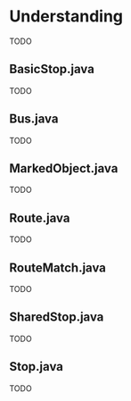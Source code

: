 # Understanding
TODO

## BasicStop.java
TODO

## Bus.java
TODO

## MarkedObject.java
TODO

## Route.java
TODO

## RouteMatch.java
TODO

## SharedStop.java
TODO

## Stop.java
TODO